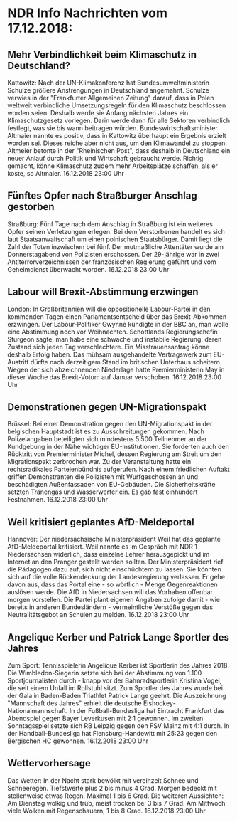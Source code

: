 # NDR Info Nachrichten vom 17.12.2018:


## Mehr Verbindlichkeit beim Klimaschutz in Deutschland?
Kattowitz: Nach der UN-Klimakonferenz hat Bundesumweltministerin Schulze größere Anstrengungen in Deutschland angemahnt. Schulze verwies in der "Frankfurter Allgemeinen Zeitung" darauf, dass in Polen weltweit verbindliche Umsetzungsregeln für den Klimaschutz beschlossen worden seien. Deshalb werde sie Anfang nächsten Jahres ein Klimaschutzgesetz vorlegen. Darin werde dann für alle Sektoren verbindlich festlegt, was sie bis wann beitragen würden. Bundeswirtschaftsminister Altmaier nannte es positiv, dass in Kattowitz überhaupt ein Ergebnis erzielt worden sei. Dieses reiche aber nicht aus, um den Klimawandel zu stoppen. Altmeier betonte in der "Rheinischen Post", dass deshalb in Deutschland ein neuer Anlauf durch Politik und Wirtschaft gebraucht werde. Richtig gemacht, könne Klimaschutz zudem mehr Arbeitsplätze schaffen, als er koste, so Altmaier. 16.12.2018 23:00 Uhr 

## Fünftes Opfer nach Straßburger Anschlag gestorben
Straßburg: Fünf Tage nach dem Anschlag in Straßburg ist ein weiteres Opfer seinen Verletzungen erlegen. Bei dem Verstorbenen handelt es sich laut Staatsanwaltschaft um einen polnischen Staatsbürger. Damit liegt die Zahl der Toten inzwischen bei fünf. Der mutmaßliche Attentäter  wurde am Donnerstagabend von Polizisten erschossen. Der 29-jährige war in zwei Antiterrorverzeichnissen der französischen Regierung geführt und vom Geheimdienst überwacht worden. 16.12.2018 23:00 Uhr 

## Labour will Brexit-Abstimmung erzwingen
London: In Großbritannien will die oppositionelle Labour-Partei in den kommenden Tagen einen Parlamentsentscheid über das Brexit-Abkommen erzwingen. Der Labour-Politiker Gwynne kündigte in der BBC an, man wolle eine Abstimmung noch vor Weihnachten. Schottlands Regierungschefin Sturgeon sagte, man habe eine schwache und instabile Regierung, deren Zustand sich jeden Tag verschlechtere. Ein Misstrauensantrag könne deshalb Erfolg haben. Das mühsam ausgehandelte Vertragswerk zum EU-Austritt dürfte nach derzeitigem Stand im britischen Unterhaus scheitern. Wegen der sich abzeichnenden Niederlage hatte Premierministerin May in dieser Woche das Brexit-Votum auf Januar verschoben. 16.12.2018 23:00 Uhr 

## Demonstrationen gegen UN-Migrationspakt
Brüssel: Bei einer Demonstration gegen den UN-Migrationspakt in der belgischen Hauptstadt ist es zu Ausschreitungen gekommen. Nach Polizeiangaben beteiligten sich mindestens 5.500 Teilnehmer an der Kundgebung in der Nähe wichtiger EU-Institutionen. Sie forderten auch den Rücktritt von Premierminister Michel, dessen Regierung am Streit um den Migrationspakt zerbrochen war. Zu der Veranstaltung hatte ein rechtsradikales Parteienbündnis aufgerufen. Nach einem friedlichen Auftakt griffen Demonstranten die Polizisten mit Wurfgeschossen an und beschädigten Außenfassaden von EU-Gebäuden. Die Sicherheitskräfte setzten Tränengas und Wasserwerfer ein. Es gab fast einhundert Festnahmen. 16.12.2018 23:00 Uhr 

## Weil kritisiert geplantes AfD-Meldeportal
Hannover: Der niedersächsische Ministerpräsident Weil hat das geplante AfD-Meldeportal kritisiert. Weil nannte es im Gespräch mit NDR 1 Niedersachsen widerlich, dass einzelne Lehrer herausgepickt und im Internet an den Pranger gestellt werden sollten. Der Ministerpräsident rief die Pädagogen dazu auf, sich nicht einschüchtern zu lassen. Sie könnten sich auf die volle Rückendeckung der Landesregierung verlassen. Er gehe davon aus, dass das Portal eine - so wörtlich - Menge Gegenreaktionen auslösen werde. Die AfD in Niedersachsen will das Vorhaben offenbar morgen vorstellen. Die Partei plant eigenen Angaben zufolge damit - wie bereits in anderen Bundesländern - vermeintliche Verstöße gegen das Neutralitätsgebot an Schulen zu melden. 16.12.2018 23:00 Uhr 

## Angelique Kerber und Patrick Lange Sportler des Jahres
Zum Sport:	Tennisspielerin Angelique Kerber ist Sportlerin des Jahres 2018. Die Wimbledon-Siegerin setzte sich bei der Abstimmung von 1.100 Sportjournalisten durch - knapp vor der Bahnradsportlerin Kristina Vogel, die seit einem Unfall im Rollstuhl sitzt. Zum Sportler des Jahres wurde bei der Gala in Baden-Baden Triathlet Patrick Lange geehrt. Die Auszeichnung "Mannschaft des Jahres" erhielt die deutsche Eishockey-Nationalmannschaft. In der Fußball-Bundesliga hat Eintracht Frankfurt das Abendspiel gegen Bayer Leverkusen mit 2:1 gewonnen. Im zweiten Sonntagsspiel setzte sich RB Leipzig gegen den FSV Mainz mit 4:1 durch. In der Handball-Bundesliga hat Flensburg-Handewitt mit 25:23 gegen den Bergischen HC gewonnen. 16.12.2018 23:00 Uhr 

## Wettervorhersage
Das Wetter: In der Nacht stark bewölkt mit vereinzelt Schnee und Schneeregen. Tiefstwerte plus 2 bis minus 4 Grad. Morgen bedeckt mit stellenweise etwas Regen. Maximal 1 bis 6 Grad. Die weiteren Aussichten: Am Dienstag wolkig und trüb, meist trocken bei 3 bis 7 Grad. Am Mittwoch viele Wolken mit Regenschauern, 1 bis 8 Grad. 16.12.2018 23:00 Uhr 
